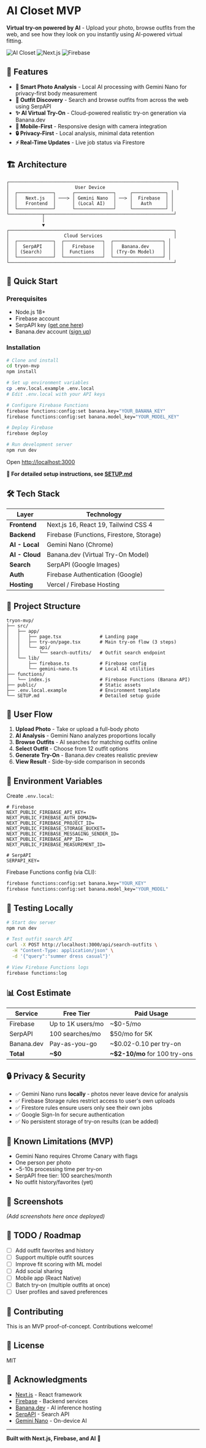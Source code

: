 # AI Closet MVP

**Virtual try-on powered by AI** - Upload your photo, browse outfits from the web, and see how they look on you instantly using AI-powered virtual fitting.

![AI Closet](https://img.shields.io/badge/Status-MVP-green) ![Next.js](https://img.shields.io/badge/Next.js-16-black) ![Firebase](https://img.shields.io/badge/Firebase-12-orange)

## 🌟 Features

- **📸 Smart Photo Analysis** - Local AI processing with Gemini Nano for privacy-first body measurement
- **👕 Outfit Discovery** - Search and browse outfits from across the web using SerpAPI
- **✨ AI Virtual Try-On** - Cloud-powered realistic try-on generation via Banana.dev
- **📱 Mobile-First** - Responsive design with camera integration
- **🔒 Privacy-First** - Local analysis, minimal data retention
- **⚡ Real-Time Updates** - Live job status via Firestore

## 🏗️ Architecture

```
┌─────────────────────────────────────────────────────────────┐
│                        User Device                          │
│  ┌─────────────┐      ┌──────────────┐     ┌────────────┐ │
│  │   Next.js   │ ───> │ Gemini Nano  │ ──> │  Firebase  │ │
│  │   Frontend  │      │ (Local AI)   │     │   Auth     │ │
│  └─────────────┘      └──────────────┘     └────────────┘ │
└────────────┬───────────────────────────────────────────────┘
             │
             ▼
┌────────────────────────────────────────────────────────────┐
│                    Cloud Services                          │
│  ┌─────────────┐  ┌──────────────┐  ┌──────────────────┐ │
│  │  SerpAPI    │  │   Firebase   │  │   Banana.dev     │ │
│  │ (Search)    │  │  Functions   │  │ (Try-On Model)   │ │
│  └─────────────┘  └──────────────┘  └──────────────────┘ │
└────────────────────────────────────────────────────────────┘
```

## 🚀 Quick Start

### Prerequisites

- Node.js 18+
- Firebase account
- SerpAPI key ([get one here](https://serpapi.com/))
- Banana.dev account ([sign up](https://www.banana.dev/))

### Installation

```bash
# Clone and install
cd tryon-mvp
npm install

# Set up environment variables
cp .env.local.example .env.local
# Edit .env.local with your API keys

# Configure Firebase Functions
firebase functions:config:set banana.key="YOUR_BANANA_KEY"
firebase functions:config:set banana.model_key="YOUR_MODEL_KEY"

# Deploy Firebase
firebase deploy

# Run development server
npm run dev
```

Open [http://localhost:3000](http://localhost:3000)

**📖 For detailed setup instructions, see [SETUP.md](./SETUP.md)**

## 🛠️ Tech Stack

| Layer | Technology |
|-------|-----------|
| **Frontend** | Next.js 16, React 19, Tailwind CSS 4 |
| **Backend** | Firebase (Functions, Firestore, Storage) |
| **AI - Local** | Gemini Nano (Chrome) |
| **AI - Cloud** | Banana.dev (Virtual Try-On Model) |
| **Search** | SerpAPI (Google Images) |
| **Auth** | Firebase Authentication (Google) |
| **Hosting** | Vercel / Firebase Hosting |

## 📁 Project Structure

```
tryon-mvp/
├── src/
│   ├── app/
│   │   ├── page.tsx              # Landing page
│   │   ├── try-on/page.tsx       # Main try-on flow (3 steps)
│   │   └── api/
│   │       └── search-outfits/   # Outfit search endpoint
│   └── lib/
│       ├── firebase.ts           # Firebase config
│       └── gemini-nano.ts        # Local AI utilities
├── functions/
│   └── index.js                  # Firebase Functions (Banana API)
├── public/                       # Static assets
├── .env.local.example            # Environment template
└── SETUP.md                      # Detailed setup guide
```

## 🎯 User Flow

1. **Upload Photo** - Take or upload a full-body photo
2. **AI Analysis** - Gemini Nano analyzes proportions locally
3. **Browse Outfits** - AI searches for matching outfits online
4. **Select Outfit** - Choose from 12 outfit options
5. **Generate Try-On** - Banana.dev creates realistic preview
6. **View Result** - Side-by-side comparison in seconds

## 🔑 Environment Variables

Create `.env.local`:

```env
# Firebase
NEXT_PUBLIC_FIREBASE_API_KEY=
NEXT_PUBLIC_FIREBASE_AUTH_DOMAIN=
NEXT_PUBLIC_FIREBASE_PROJECT_ID=
NEXT_PUBLIC_FIREBASE_STORAGE_BUCKET=
NEXT_PUBLIC_FIREBASE_MESSAGING_SENDER_ID=
NEXT_PUBLIC_FIREBASE_APP_ID=
NEXT_PUBLIC_FIREBASE_MEASUREMENT_ID=

# SerpAPI
SERPAPI_KEY=
```

Firebase Functions config (via CLI):
```bash
firebase functions:config:set banana.key="YOUR_KEY"
firebase functions:config:set banana.model_key="YOUR_MODEL"
```

## 🧪 Testing Locally

```bash
# Start dev server
npm run dev

# Test outfit search API
curl -X POST http://localhost:3000/api/search-outfits \
  -H "Content-Type: application/json" \
  -d '{"query":"summer dress casual"}'

# View Firebase Functions logs
firebase functions:log
```

## 📊 Cost Estimate

| Service | Free Tier | Paid Usage |
|---------|-----------|------------|
| Firebase | Up to 1K users/mo | ~$0-5/mo |
| SerpAPI | 100 searches/mo | $50/mo for 5K |
| Banana.dev | Pay-as-you-go | ~$0.02-0.10 per try-on |
| **Total** | **~$0** | **~$2-10/mo** for 100 try-ons |

## 🔒 Privacy & Security

- ✅ Gemini Nano runs **locally** - photos never leave device for analysis
- ✅ Firebase Storage rules restrict access to user's own uploads
- ✅ Firestore rules ensure users only see their own jobs
- ✅ Google Sign-In for secure authentication
- ✅ No persistent storage of try-on results (can be added)

## 🚧 Known Limitations (MVP)

- Gemini Nano requires Chrome Canary with flags
- One person per photo
- ~5-10s processing time per try-on
- SerpAPI free tier: 100 searches/month
- No outfit history/favorites (yet)

## 🎨 Screenshots

*(Add screenshots here once deployed)*

## 📝 TODO / Roadmap

- [ ] Add outfit favorites and history
- [ ] Support multiple outfit sources
- [ ] Improve fit scoring with ML model
- [ ] Add social sharing
- [ ] Mobile app (React Native)
- [ ] Batch try-on (multiple outfits at once)
- [ ] User profiles and saved preferences

## 🤝 Contributing

This is an MVP proof-of-concept. Contributions welcome!

## 📄 License

MIT

## 🙏 Acknowledgments

- [Next.js](https://nextjs.org/) - React framework
- [Firebase](https://firebase.google.com/) - Backend services
- [Banana.dev](https://www.banana.dev/) - AI inference hosting
- [SerpAPI](https://serpapi.com/) - Search API
- [Gemini Nano](https://deepmind.google/technologies/gemini/nano/) - On-device AI

---

**Built with Next.js, Firebase, and AI** 🚀
